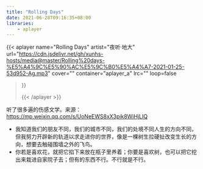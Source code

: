 ```yaml
---
title: "Rolling Days"
date: 2021-06-28T09:16:35+08:00
libraries:
    - aplayer
---
```


<!-- content -->

{{< aplayer 
name="Rolling Days"
artist="夜听·地大"
url="https://cdn.jsdelivr.net/gh/xunhs-hosts/media@master/Rolling%20days-%E5%A4%9C%E5%90%AC%E5%9C%B0%E5%A4%A7-2021-01-25-53d952-Ag.mp3"
cover=""
container="aplayer_a" 
lrc=""
loop=false 
>}}<div id="aplayer_a"></div>{{< /aplayer >}}


<!--more-->

听了很多遍的伤感文学。来源：https://mp.weixin.qq.com/s/UoNeEWS8xX3pik8WiHjLIQ
- 我知道我们的朋友不同，我们的城市不同，我们的处境不同人生的方向不同，但我努力开辟新的轨道以求走进你的世界，像是一棵树生拉硬扯改变生长的方向，想要去触碰围墙之外的飞鸟。
- 你若是喜欢花，就把它掐下来放在瓶子里养着；你要是喜欢树，也可以把它挖出来栽进自家院子去；但有的东西不行。不行就是不行。